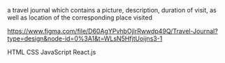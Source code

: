 a travel journal which contains a picture, description, duration of visit, as well as location of the corresponding place visited

https://www.figma.com/file/D60AgYPvhbOjlrRwwdp49Q/Travel-Journal?type=design&node-id=0%3A1&t=WLsN5HfjtUoijns3-1

HTML
CSS
JavaScript
React.js
